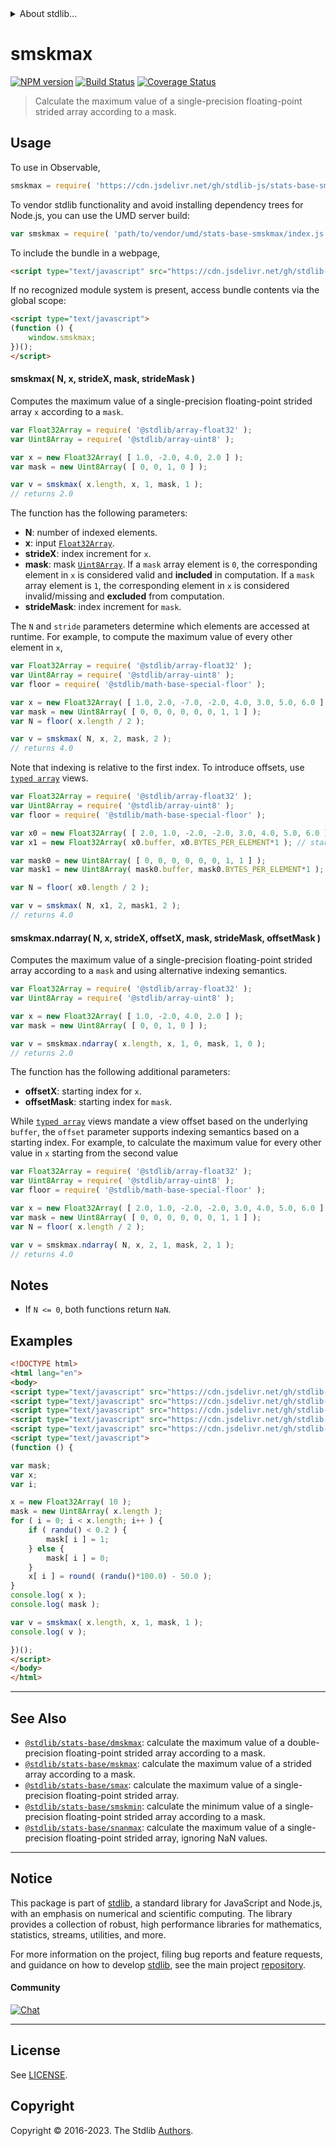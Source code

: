 <!--

@license Apache-2.0

Copyright (c) 2020 The Stdlib Authors.

Licensed under the Apache License, Version 2.0 (the "License");
you may not use this file except in compliance with the License.
You may obtain a copy of the License at

   http://www.apache.org/licenses/LICENSE-2.0

Unless required by applicable law or agreed to in writing, software
distributed under the License is distributed on an "AS IS" BASIS,
WITHOUT WARRANTIES OR CONDITIONS OF ANY KIND, either express or implied.
See the License for the specific language governing permissions and
limitations under the License.

-->


<details>
  <summary>
    About stdlib...
  </summary>
  <p>We believe in a future in which the web is a preferred environment for numerical computation. To help realize this future, we've built stdlib. stdlib is a standard library, with an emphasis on numerical and scientific computation, written in JavaScript (and C) for execution in browsers and in Node.js.</p>
  <p>The library is fully decomposable, being architected in such a way that you can swap out and mix and match APIs and functionality to cater to your exact preferences and use cases.</p>
  <p>When you use stdlib, you can be absolutely certain that you are using the most thorough, rigorous, well-written, studied, documented, tested, measured, and high-quality code out there.</p>
  <p>To join us in bringing numerical computing to the web, get started by checking us out on <a href="https://github.com/stdlib-js/stdlib">GitHub</a>, and please consider <a href="https://opencollective.com/stdlib">financially supporting stdlib</a>. We greatly appreciate your continued support!</p>
</details>

# smskmax

[![NPM version][npm-image]][npm-url] [![Build Status][test-image]][test-url] [![Coverage Status][coverage-image]][coverage-url] <!-- [![dependencies][dependencies-image]][dependencies-url] -->

> Calculate the maximum value of a single-precision floating-point strided array according to a mask.

<section class="intro">

</section>

<!-- /.intro -->



<section class="usage">

## Usage

To use in Observable,

```javascript
smskmax = require( 'https://cdn.jsdelivr.net/gh/stdlib-js/stats-base-smskmax@umd/browser.js' )
```

To vendor stdlib functionality and avoid installing dependency trees for Node.js, you can use the UMD server build:

```javascript
var smskmax = require( 'path/to/vendor/umd/stats-base-smskmax/index.js' )
```

To include the bundle in a webpage,

```html
<script type="text/javascript" src="https://cdn.jsdelivr.net/gh/stdlib-js/stats-base-smskmax@umd/browser.js"></script>
```

If no recognized module system is present, access bundle contents via the global scope:

```html
<script type="text/javascript">
(function () {
    window.smskmax;
})();
</script>
```

#### smskmax( N, x, strideX, mask, strideMask )

Computes the maximum value of a single-precision floating-point strided array `x` according to a `mask`.

```javascript
var Float32Array = require( '@stdlib/array-float32' );
var Uint8Array = require( '@stdlib/array-uint8' );

var x = new Float32Array( [ 1.0, -2.0, 4.0, 2.0 ] );
var mask = new Uint8Array( [ 0, 0, 1, 0 ] );

var v = smskmax( x.length, x, 1, mask, 1 );
// returns 2.0
```

The function has the following parameters:

-   **N**: number of indexed elements.
-   **x**: input [`Float32Array`][@stdlib/array/float32].
-   **strideX**: index increment for `x`.
-   **mask**: mask [`Uint8Array`][@stdlib/array/uint8]. If a `mask` array element is `0`, the corresponding element in `x` is considered valid and **included** in computation. If a `mask` array element is `1`, the corresponding element in `x` is considered invalid/missing and **excluded** from computation.
-   **strideMask**: index increment for `mask`.

The `N` and `stride` parameters determine which elements are accessed at runtime. For example, to compute the maximum value of every other element in `x`,

```javascript
var Float32Array = require( '@stdlib/array-float32' );
var Uint8Array = require( '@stdlib/array-uint8' );
var floor = require( '@stdlib/math-base-special-floor' );

var x = new Float32Array( [ 1.0, 2.0, -7.0, -2.0, 4.0, 3.0, 5.0, 6.0 ] );
var mask = new Uint8Array( [ 0, 0, 0, 0, 0, 0, 1, 1 ] );
var N = floor( x.length / 2 );

var v = smskmax( N, x, 2, mask, 2 );
// returns 4.0
```

Note that indexing is relative to the first index. To introduce offsets, use [`typed array`][mdn-typed-array] views.

<!-- eslint-disable stdlib/capitalized-comments -->

```javascript
var Float32Array = require( '@stdlib/array-float32' );
var Uint8Array = require( '@stdlib/array-uint8' );
var floor = require( '@stdlib/math-base-special-floor' );

var x0 = new Float32Array( [ 2.0, 1.0, -2.0, -2.0, 3.0, 4.0, 5.0, 6.0 ] );
var x1 = new Float32Array( x0.buffer, x0.BYTES_PER_ELEMENT*1 ); // start at 2nd element

var mask0 = new Uint8Array( [ 0, 0, 0, 0, 0, 0, 1, 1 ] );
var mask1 = new Uint8Array( mask0.buffer, mask0.BYTES_PER_ELEMENT*1 ); // start at 2nd element

var N = floor( x0.length / 2 );

var v = smskmax( N, x1, 2, mask1, 2 );
// returns 4.0
```

#### smskmax.ndarray( N, x, strideX, offsetX, mask, strideMask, offsetMask )

Computes the maximum value of a single-precision floating-point strided array according to a `mask` and using alternative indexing semantics.

```javascript
var Float32Array = require( '@stdlib/array-float32' );
var Uint8Array = require( '@stdlib/array-uint8' );

var x = new Float32Array( [ 1.0, -2.0, 4.0, 2.0 ] );
var mask = new Uint8Array( [ 0, 0, 1, 0 ] );

var v = smskmax.ndarray( x.length, x, 1, 0, mask, 1, 0 );
// returns 2.0
```

The function has the following additional parameters:

-   **offsetX**: starting index for `x`.
-   **offsetMask**: starting index for `mask`.

While [`typed array`][mdn-typed-array] views mandate a view offset based on the underlying `buffer`, the `offset` parameter supports indexing semantics based on a starting index. For example, to calculate the maximum value for every other value in `x` starting from the second value

```javascript
var Float32Array = require( '@stdlib/array-float32' );
var Uint8Array = require( '@stdlib/array-uint8' );
var floor = require( '@stdlib/math-base-special-floor' );

var x = new Float32Array( [ 2.0, 1.0, -2.0, -2.0, 3.0, 4.0, 5.0, 6.0 ] );
var mask = new Uint8Array( [ 0, 0, 0, 0, 0, 0, 1, 1 ] );
var N = floor( x.length / 2 );

var v = smskmax.ndarray( N, x, 2, 1, mask, 2, 1 );
// returns 4.0
```

</section>

<!-- /.usage -->

<section class="notes">

## Notes

-   If `N <= 0`, both functions return `NaN`.

</section>

<!-- /.notes -->

<section class="examples">

## Examples

<!-- eslint no-undef: "error" -->

```html
<!DOCTYPE html>
<html lang="en">
<body>
<script type="text/javascript" src="https://cdn.jsdelivr.net/gh/stdlib-js/random-base-randu@umd/browser.js"></script>
<script type="text/javascript" src="https://cdn.jsdelivr.net/gh/stdlib-js/math-base-special-round@umd/browser.js"></script>
<script type="text/javascript" src="https://cdn.jsdelivr.net/gh/stdlib-js/array-float32@umd/browser.js"></script>
<script type="text/javascript" src="https://cdn.jsdelivr.net/gh/stdlib-js/array-uint8@umd/browser.js"></script>
<script type="text/javascript" src="https://cdn.jsdelivr.net/gh/stdlib-js/stats-base-smskmax@umd/browser.js"></script>
<script type="text/javascript">
(function () {

var mask;
var x;
var i;

x = new Float32Array( 10 );
mask = new Uint8Array( x.length );
for ( i = 0; i < x.length; i++ ) {
    if ( randu() < 0.2 ) {
        mask[ i ] = 1;
    } else {
        mask[ i ] = 0;
    }
    x[ i ] = round( (randu()*100.0) - 50.0 );
}
console.log( x );
console.log( mask );

var v = smskmax( x.length, x, 1, mask, 1 );
console.log( v );

})();
</script>
</body>
</html>
```

</section>

<!-- /.examples -->

<!-- Section for related `stdlib` packages. Do not manually edit this section, as it is automatically populated. -->

<section class="related">

* * *

## See Also

-   <span class="package-name">[`@stdlib/stats-base/dmskmax`][@stdlib/stats/base/dmskmax]</span><span class="delimiter">: </span><span class="description">calculate the maximum value of a double-precision floating-point strided array according to a mask.</span>
-   <span class="package-name">[`@stdlib/stats-base/mskmax`][@stdlib/stats/base/mskmax]</span><span class="delimiter">: </span><span class="description">calculate the maximum value of a strided array according to a mask.</span>
-   <span class="package-name">[`@stdlib/stats-base/smax`][@stdlib/stats/base/smax]</span><span class="delimiter">: </span><span class="description">calculate the maximum value of a single-precision floating-point strided array.</span>
-   <span class="package-name">[`@stdlib/stats-base/smskmin`][@stdlib/stats/base/smskmin]</span><span class="delimiter">: </span><span class="description">calculate the minimum value of a single-precision floating-point strided array according to a mask.</span>
-   <span class="package-name">[`@stdlib/stats-base/snanmax`][@stdlib/stats/base/snanmax]</span><span class="delimiter">: </span><span class="description">calculate the maximum value of a single-precision floating-point strided array, ignoring NaN values.</span>

</section>

<!-- /.related -->

<!-- Section for all links. Make sure to keep an empty line after the `section` element and another before the `/section` close. -->


<section class="main-repo" >

* * *

## Notice

This package is part of [stdlib][stdlib], a standard library for JavaScript and Node.js, with an emphasis on numerical and scientific computing. The library provides a collection of robust, high performance libraries for mathematics, statistics, streams, utilities, and more.

For more information on the project, filing bug reports and feature requests, and guidance on how to develop [stdlib][stdlib], see the main project [repository][stdlib].

#### Community

[![Chat][chat-image]][chat-url]

---

## License

See [LICENSE][stdlib-license].


## Copyright

Copyright &copy; 2016-2023. The Stdlib [Authors][stdlib-authors].

</section>

<!-- /.stdlib -->

<!-- Section for all links. Make sure to keep an empty line after the `section` element and another before the `/section` close. -->

<section class="links">

[npm-image]: http://img.shields.io/npm/v/@stdlib/stats-base-smskmax.svg
[npm-url]: https://npmjs.org/package/@stdlib/stats-base-smskmax

[test-image]: https://github.com/stdlib-js/stats-base-smskmax/actions/workflows/test.yml/badge.svg?branch=main
[test-url]: https://github.com/stdlib-js/stats-base-smskmax/actions/workflows/test.yml?query=branch:main

[coverage-image]: https://img.shields.io/codecov/c/github/stdlib-js/stats-base-smskmax/main.svg
[coverage-url]: https://codecov.io/github/stdlib-js/stats-base-smskmax?branch=main

<!--

[dependencies-image]: https://img.shields.io/david/stdlib-js/stats-base-smskmax.svg
[dependencies-url]: https://david-dm.org/stdlib-js/stats-base-smskmax/main

-->

[chat-image]: https://img.shields.io/gitter/room/stdlib-js/stdlib.svg
[chat-url]: https://app.gitter.im/#/room/#stdlib-js_stdlib:gitter.im

[stdlib]: https://github.com/stdlib-js/stdlib

[stdlib-authors]: https://github.com/stdlib-js/stdlib/graphs/contributors

[umd]: https://github.com/umdjs/umd
[es-module]: https://developer.mozilla.org/en-US/docs/Web/JavaScript/Guide/Modules

[deno-url]: https://github.com/stdlib-js/stats-base-smskmax/tree/deno
[umd-url]: https://github.com/stdlib-js/stats-base-smskmax/tree/umd
[esm-url]: https://github.com/stdlib-js/stats-base-smskmax/tree/esm
[branches-url]: https://github.com/stdlib-js/stats-base-smskmax/blob/main/branches.md

[stdlib-license]: https://raw.githubusercontent.com/stdlib-js/stats-base-smskmax/main/LICENSE

[@stdlib/array/float32]: https://github.com/stdlib-js/array-float32/tree/umd

[@stdlib/array/uint8]: https://github.com/stdlib-js/array-uint8/tree/umd

[mdn-typed-array]: https://developer.mozilla.org/en-US/docs/Web/JavaScript/Reference/Global_Objects/TypedArray

<!-- <related-links> -->

[@stdlib/stats/base/dmskmax]: https://github.com/stdlib-js/stats-base-dmskmax/tree/umd

[@stdlib/stats/base/mskmax]: https://github.com/stdlib-js/stats-base-mskmax/tree/umd

[@stdlib/stats/base/smax]: https://github.com/stdlib-js/stats-base-smax/tree/umd

[@stdlib/stats/base/smskmin]: https://github.com/stdlib-js/stats-base-smskmin/tree/umd

[@stdlib/stats/base/snanmax]: https://github.com/stdlib-js/stats-base-snanmax/tree/umd

<!-- </related-links> -->

</section>

<!-- /.links -->
